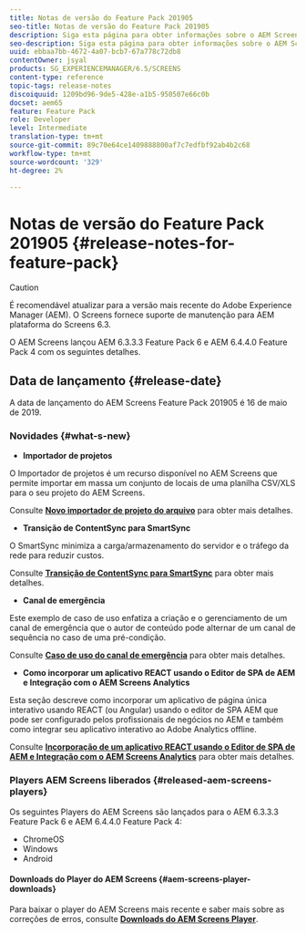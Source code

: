 ```yaml
---
title: Notas de versão do Feature Pack 201905
seo-title: Notas de versão do Feature Pack 201905
description: Siga esta página para obter informações sobre o AEM Screens Feature Pack 201905 lançado em 16 de maio de 2019.
seo-description: Siga esta página para obter informações sobre o AEM Screens Feature Pack 201905 lançado em 16 de maio de 2019.
uuid: ebbaa7bb-4672-4a07-bcb7-67a778c72db8
contentOwner: jsyal
products: SG_EXPERIENCEMANAGER/6.5/SCREENS
content-type: reference
topic-tags: release-notes
discoiquuid: 1209bd96-9de5-428e-a1b5-950507e66c0b
docset: aem65
feature: Feature Pack
role: Developer
level: Intermediate
translation-type: tm+mt
source-git-commit: 89c70e64ce1409888800af7c7edfbf92ab4b2c68
workflow-type: tm+mt
source-wordcount: '329'
ht-degree: 2%

---
```



# Notas de versão do Feature Pack 201905 {#release-notes-for-feature-pack}

>[!CAUTION]
>
>É recomendável atualizar para a versão mais recente do Adobe Experience Manager (AEM). O Screens fornece suporte de manutenção para AEM plataforma do Screens 6.3.

O AEM Screens lançou AEM 6.3.3.3 Feature Pack 6 e AEM 6.4.4.0 Feature Pack 4 com os seguintes detalhes.

## Data de lançamento {#release-date}

A data de lançamento do AEM Screens Feature Pack 201905 é 16 de maio de 2019.

### Novidades {#what-s-new}

* **Importador de projetos**

O Importador de projetos é um recurso disponível no AEM Screens que permite importar em massa um conjunto de locais de uma planilha CSV/XLS para o seu projeto do AEM Screens.

Consulte **[Novo importador de projeto do arquivo](project-importer.md)** para obter mais detalhes.

* **Transição de ContentSync para SmartSync**

O SmartSync minimiza a carga/armazenamento do servidor e o tráfego da rede para reduzir custos.

Consulte **[Transição de ContentSync para SmartSync](smartsync.md)** para obter mais detalhes.

* **Canal de emergência**

Este exemplo de caso de uso enfatiza a criação e o gerenciamento de um canal de emergência que o autor de conteúdo pode alternar de um canal de sequência no caso de uma pré-condição.

Consulte **[Caso de uso do canal de emergência](emergency-channel.md)** para obter mais detalhes.

* **Como incorporar um aplicativo REACT usando o Editor de SPA de AEM e Integração com o AEM Screens Analytics**

Esta seção descreve como incorporar um aplicativo de página única interativo usando REACT (ou Angular) usando o editor de SPA AEM que pode ser configurado pelos profissionais de negócios no AEM e também como integrar seu aplicativo interativo ao Adobe Analytics offline.

Consulte **[Incorporação de um aplicativo REACT usando o Editor de SPA de AEM e Integração com o AEM Screens Analytics](embedding-react-app.md)** para obter mais detalhes.

### Players AEM Screens liberados {#released-aem-screens-players}

Os seguintes Players do AEM Screens são lançados para o AEM 6.3.3.3 Feature Pack 6 e AEM 6.4.4.0 Feature Pack 4:

* ChromeOS
* Windows
* Android

#### Downloads do Player do AEM Screens {#aem-screens-player-downloads}

Para baixar o player do AEM Screens mais recente e saber mais sobre as correções de erros, consulte **[Downloads do AEM Screens Player](https://download.macromedia.com/screens/)**.
